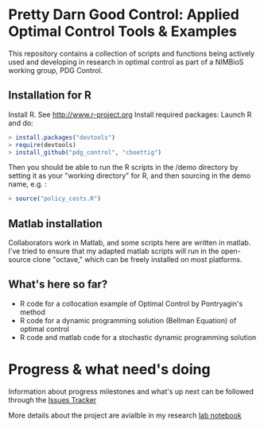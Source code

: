 Pretty Darn Good Control: Applied Optimal Control Tools & Examples 
==================================================================

This repository contains a collection of scripts and functions being
actively used and developing in research in optimal control as 
part of a NIMBioS working group, PDG Control.  


Installation for R
------------------

Install R.  See http://www.r-project.org
Install required packages:
Launch R and do:

```R 
> install.packages("devtools")
> require(devtools)
> install_github("pdg_control", "cboettig")
```

Then you should be able to run the R scripts in the /demo directory by 
setting it as your "working directory" for R, and then sourcing in the 
demo name, e.g. :

```R 
> source("policy_costs.R") 
```



Matlab installation
-------------------------------------
Collaborators work in Matlab, and some scripts here are written in matlab.
I've tried to ensure that my adapted matlab scripts will run in the open-source
clone "octave," which can be freely installed on most platforms.  


What's here so far?
------------------
* R code for a collocation example of Optimal Control by Pontryagin's method
* R code for a dynamic programming solution (Bellman Equation) of optimal control
* R code and matlab code for a stochastic dynamic programming solution


Progress & what need's doing
============================
Information about progress milestones and what's up next can be followed through the [Issues Tracker](https://github.com/cboettig/pdg_control/issues?sort=created&direction=desc&state=open)

More details about the project are avialble in my research [lab notebook](http://www.carlboettiger.info/archives/tag/PDG-Control)

